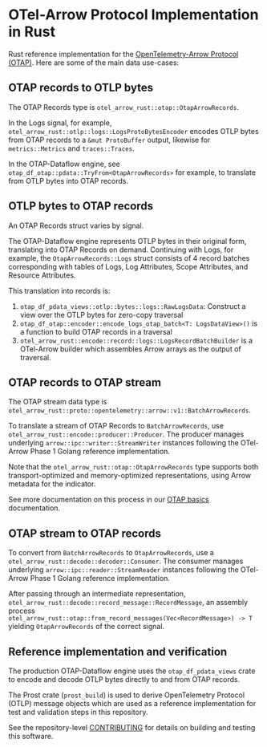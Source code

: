 # OTel-Arrow Protocol Implementation in Rust

Rust reference implementation for the [OpenTelemetry-Arrow Protocol
(OTAP)](../../README.md). Here are some of the main data use-cases:

## OTAP records to OTLP bytes

The OTAP Records type is `otel_arrow_rust::otap::OtapArrowRecords`.

In the Logs signal, for example,
`otel_arrow_rust::otlp::logs::LogsProtoBytesEncoder` encodes OTLP
bytes from OTAP records to a `&mut ProtoBuffer` output, likewise for
`metrics::Metrics` and `traces::Traces`.

In the OTAP-Dataflow engine, see
`otap_df_otap::pdata::TryFrom<OtapArrowRecords>` for example, to
translate from OTLP bytes into OTAP records.

## OTLP bytes to OTAP records

An OTAP Records struct varies by signal.

The OTAP-Dataflow engine represents OTLP bytes in their original form,
translating into OTAP Records on demand. Continuing with Logs, for
example, the `OtapArrowRecords::Logs` struct consists of 4 record
batches corresponding with tables of Logs, Log Attributes, Scope
Attributes, and Resource Attributes.

This translation into records is:

1. `otap_df_pdata_views::otlp::bytes::logs::RawLogsData`: Construct a
  view over the OTLP bytes for zero-copy traversal
2. `otap_df_otap::encoder::encode_logs_otap_batch<T: LogsDataView>()`
  is a function to build OTAP records in a traversal
3. `otel_arrow_rust::encode::record::logs::LogsRecordBatchBuilder`
  is a OTel-Arrow builder which assembles Arrow arrays as the output of traversal.

## OTAP records to OTAP stream

The OTAP stream data type is
`otel_arrow_rust::proto::opentelemetry::arrow::v1::BatchArrowRecords`.

To translate a stream of OTAP Records to `BatchArrowRecords`, use
`otel_arrow_rust::encode::producer::Producer`. The producer manages
underlying `arrow::ipc::writer::StreamWriter` instances following the
OTel-Arrow Phase 1 Golang reference implementation.

Note that the `otel_arrow_rust::otap::OtapArrowRecords` type supports
both transport-optimized and memory-optimized representations, using
Arrow metadata for the indicator.

See more documentation on this process in our [OTAP
basics](../../docs/otap-basics.md) documentation.

## OTAP stream to OTAP records

To convert from `BatchArrowRecords` to `OtapArrowRecords`, use a
`otel_arrow_rust::decode::decoder::Consumer`. The consumer manages
underlying `arrow::ipc::reader::StreamReader` instances following the
OTel-Arrow Phase 1 Golang reference implementation.

After passing through an intermediate representation,
`otel_arrow_rust::decode::record_message::RecordMessage`, an assembly process
`otel_arrow_rust::otap::from_record_messages(Vec<RecordMessage>) -> T` yielding
`OtapArrowRecords` of the correct signal.

## Reference implementation and verification

The production OTAP-Dataflow engine uses the `otap_df_pdata_views`
crate to encode and decode OTLP bytes directly to and from OTAP
records. 

The Prost crate (`prost_build`) is used to derive OpenTelemetry
Protocol (OTLP) message objects which are used as a reference
implementation for test and validation steps in this repository.

See the repository-level [CONTRIBUTING](../../CONTRIBUTING.md) for
details on building and testing this software.
